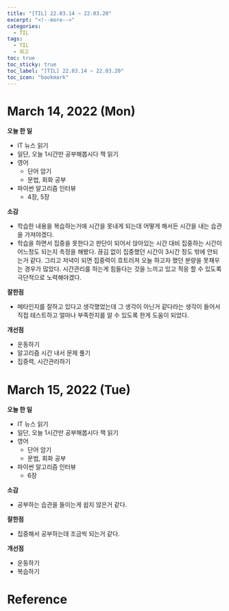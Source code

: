 ```yaml
---
title: "[TIL] 22.03.14 ~ 22.03.20"
excerpt: "<!--more-->"
categories:
  - TIL
tags:
  - TIL
  - 회고
toc: true
toc_sticky: true
toc_label: "[TIL] 22.03.14 ~ 22.03.20"
toc_icon: "bookmark"
---
```


# March 14, 2022 (Mon)

**오늘 한 일**
- IT 뉴스 읽기
- 일단, 오늘 1시간만 공부해봅시다 책 읽기
- 영어
  - 단어 암기
  - 문법, 회화 공부
- 파이썬 알고리즘 인터뷰
  - 4장, 5장

**소감**
- 학습한 내용을 복습하는거에 시간을 못내게 되는데 어떻게 해서든 시간을 내는 습관을 가져야겠다.
- 학습을 하면서 집중을 못한다고 판단이 되어서 앉아있는 시간 대비 집중하는 시간이 어느정도 되는지 측정을 해봤다.
끊김 없이 집중했던 시간이 3시간 정도 밖에 안되는거 같다. 그리고 저녁이 되면 집중력이 흐트러져 오늘 하고자 했던 분량을 못채우는 경우가 많았다. 시간관리를 하는게 힘들다는 것을 느끼고 있고 적응 할 수 있도록 극단적으로 노력해야겠다.

**잘한점**
- 메타인지를 잘하고 있다고 생각했었는데 그 생각이 아닌거 같다라는 생각이 들어서 직접 테스트하고 얼마나 부족한지를 알 수 있도록 한게 도움이 되었다.

**개선점**
- 운동하기
- 알고리즘 시간 내서 문제 풀기
- 집중력, 시간관리하기

# March 15, 2022 (Tue)

**오늘 한 일**
- IT 뉴스 읽기
- 일단, 오늘 1시간만 공부해봅시다 책 읽기
- 영어
  - 단어 암기
  - 문법, 회화 공부
- 파이썬 알고리즘 인터뷰
  - 6장

**소감**
- 공부하는 습관을 들이는게 쉽지 않은거 같다.

**잘한점**
- 집중해서 공부하는데 조금씩 되는거 같다.

**개선점**
- 운동하기
- 복습하기

# Reference
